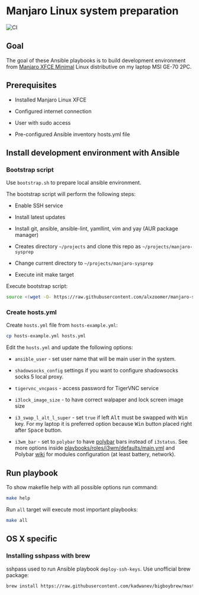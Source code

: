 # Manjaro Linux system preparation

![CI](https://github.com/alxzoomer/manjaro-sysprep/workflows/CI/badge.svg)

## Goal

The goal of these Ansible playbooks is to build development environment from [Manjaro XFCE Minimal](https://manjaro.org/downloads/official/xfce/) Linux distributive on my laptop MSI GE-70 2PC.

## Prerequisites

* Installed Manjaro Linux XFCE

* Configured internet connection

* User with sudo access

* Pre-configured Ansible inventory hosts.yml file

## Install development environment with Ansible

### Bootstrap script

Use `bootstrap.sh` to prepare local ansible environment.

The bootstrap script will perform the following steps:

* Enable SSH service

* Install latest updates

* Install git, ansible, ansible-lint, yamllint, vim and yay (AUR package manager)

* Creates directory `~/projects` and clone this repo as `~/projects/manjaro-sysprep`

* Change current directory to `~/projects/manjaro-sysprep`

* Execute init make target

Execute bootstrap script:

```sh
source <(wget -O- https://raw.githubusercontent.com/alxzoomer/manjaro-sysprep/master/bootstrap.sh)
```

### Create hosts.yml

Create `hosts.yml` file from `hosts-example.yml`:

```sh
cp hosts-example.yml hosts.yml
```

Edit the `hosts.yml` and update the following options:

* `ansible_user` - set user name that will be main user in the system.

* `shadowsocks_config` settings if you want to configure shadowsocks socks 5 local proxy.

* `tigervnc_vncpass` - access password for TigerVNC service

* `i3lock_image_size` - to have correct walpaper and lock screen image size

* `i3_swap_l_alt_l_super` - set `true` if left <kbd>Alt</kbd> must be swapped with <kbd>Win</kbd> key. For my laptop it is preferred option because <kbd>Win</kbd> button placed right after <kbd>Space</kbd> button.

* `i3wm_bar` - set to `polybar` to have [polybar](https://github.com/polybar/polybar) bars instead of `i3status`. See more options inside [playbooks/roles/i3wm/defaults/main.yml](https://github.com/alxzoomer/manjaro-sysprep/blob/master/playbooks/roles/i3wm/defaults/main.yml) and Polybar [wiki](https://github.com/polybar/polybar/wiki) for modules configuration (at least battery, network).

## Run playbook

To show makefile help with all possible options run command:

```sh
make help
```

Run `all` target will execute most important playbooks:

```sh
make all
```

## OS X specific

### Installing sshpass with brew

sshpass used to run Ansible playbook `deploy-ssh-keys`. Use unofficial brew package:

```sh
brew install https://raw.githubusercontent.com/kadwanev/bigboybrew/master/Library/Formula/sshpass.rb
```
